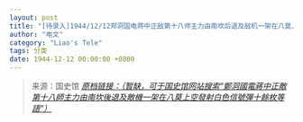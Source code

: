```yaml
---
layout: post
title: "[待录入]1944/12/12郑洞国电蒋中正敌第十八师主力由南坎后退及敌机一架在八莫上空发射白色信号弹十余枚等语"
author: "电文"
category: "Liao's Tele"
tags: 分类
date: 1944-12-12 00:00:00 +0800
---
```

> 来源：国史馆 [*原档链接：（暂缺，可于国史馆网站搜索“鄭洞國電蔣中正敵第十八師主力由南坎後退及敵機一架在八莫上空發射白色信號彈十餘枚等語”）*]()
